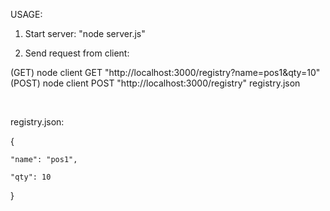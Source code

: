 USAGE:

1.  Start server: "node server.js"

2.  Send request from client:

(GET) node client GET "http://localhost:3000/registry?name=pos1&qty=10"  
(POST) node client POST "http://localhost:3000/registry" registry.json

 

registry.json:

{

	"name": "pos1",

	"qty": 10

}
